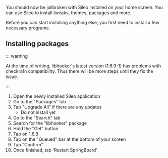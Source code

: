 You should now be jailbroken with Sileo installed on your home screen. You can use Sileo to install <router-link to="/faq/#what-are-tweaks">tweaks</router-link>, themes, packages and more.

Before you can start installing anything else, you first need to install a few necessary programs.

## Installing packages

::: warning

At the time of writing, libhooker's latest version (1.6.9-1) has problems with checkra1n compatibility. Thus there will be more steps until they fix the issue.

:::

1. Open the newly installed Sileo application
1. Go to the "Packages" tab
1. Tap "Upgrade All" if there are any updates
    - Do not install yet
1. Go to the "Search" tab
1. Search for the "libhooker" package
1. Hold the "Get" button
1. Tap on 1.6.9
1. Tap on the "Queued" bar at the bottom of your screen
1. Tap "Confirm"
1. Once finished, tap 'Restart SpringBoard'
